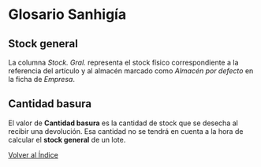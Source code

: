 # Glosario Sanhigía

## Stock general

La columna *Stock. Gral.* representa el stock físico correspondiente a la referencia del artículo y al almacén marcado como *Almacén por defecto* en la ficha de *Empresa*.

## Cantidad basura

El valor de **Cantidad basura** es la cantidad de stock que se desecha al recibir una devolución. Esa cantidad no se tendrá en cuenta a la hora de calcular el **stock general** de un lote.


[Volver al Índice](./index.md)